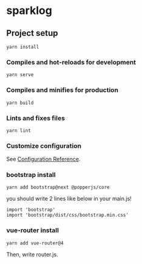 # sparklog

## Project setup
```
yarn install
```

### Compiles and hot-reloads for development
```
yarn serve
```

### Compiles and minifies for production
```
yarn build
```

### Lints and fixes files
```
yarn lint
```

### Customize configuration
See [Configuration Reference](https://cli.vuejs.org/config/).

### bootstrap install
```
yarn add bootstrap@next @popperjs/core
```
you should write 2 lines like below in your main.js!
```
import 'bootstrap'
import 'bootstrap/dist/css/bootstrap.min.css'
```

### vue-router install 
```
yarn add vue-router@4
```
Then, write router.js.